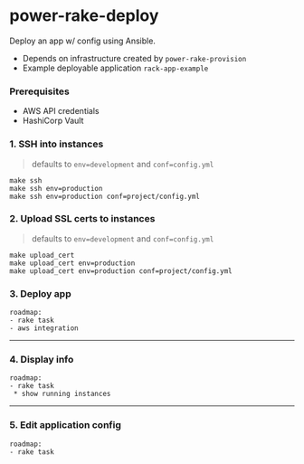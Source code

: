 # power-rake-deploy
Deploy an app w/ config using Ansible.

- Depends on infrastructure created by `power-rake-provision`
- Example deployable application `rack-app-example`


### Prerequisites 
- AWS API credentials
- HashiCorp Vault


### 1. SSH into instances

> defaults to `env=development` and `conf=config.yml`

```
make ssh
make ssh env=production
make ssh env=production conf=project/config.yml
```


### 2. Upload SSL certs to instances

> defaults to `env=development` and `conf=config.yml`

```
make upload_cert
make upload_cert env=production
make upload_cert env=production conf=project/config.yml
```

### 3. Deploy app

```
roadmap:
- rake task
- aws integration
```

---

### 4. Display info

```
roadmap:
- rake task
 * show running instances
```

---

### 5. Edit application config

```
roadmap:
- rake task
```
